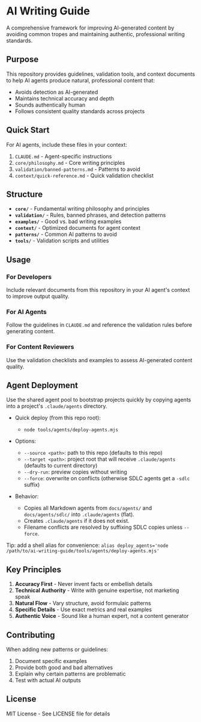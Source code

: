 # AI Writing Guide

A comprehensive framework for improving AI-generated content by avoiding common tropes and maintaining authentic, professional writing standards.

## Purpose

This repository provides guidelines, validation tools, and context documents to help AI agents produce natural, professional content that:
- Avoids detection as AI-generated
- Maintains technical accuracy and depth
- Sounds authentically human
- Follows consistent quality standards across projects

## Quick Start

For AI agents, include these files in your context:
1. `CLAUDE.md` - Agent-specific instructions
2. `core/philosophy.md` - Core writing principles
3. `validation/banned-patterns.md` - Patterns to avoid
4. `context/quick-reference.md` - Quick validation checklist

## Structure

- **`core/`** - Fundamental writing philosophy and principles
- **`validation/`** - Rules, banned phrases, and detection patterns
- **`examples/`** - Good vs. bad writing examples
- **`context/`** - Optimized documents for agent context
- **`patterns/`** - Common AI patterns to avoid
- **`tools/`** - Validation scripts and utilities

## Usage

### For Developers
Include relevant documents from this repository in your AI agent's context to improve output quality.

### For AI Agents
Follow the guidelines in `CLAUDE.md` and reference the validation rules before generating content.

### For Content Reviewers
Use the validation checklists and examples to assess AI-generated content quality.

## Agent Deployment

Use the shared agent pool to bootstrap projects quickly by copying agents into a project's `.claude/agents` directory.

- Quick deploy (from this repo root):
  - `node tools/agents/deploy-agents.mjs`

- Options:
  - `--source <path>`: path to this repo (defaults to this repo)
  - `--target <path>`: project root that will receive `.claude/agents` (defaults to current directory)
  - `--dry-run`: preview copies without writing
  - `--force`: overwrite on conflicts (otherwise SDLC agents get a `-sdlc` suffix)

- Behavior:
  - Copies all Markdown agents from `docs/agents/` and `docs/agents/sdlc/` into `.claude/agents` (flat).
  - Creates `.claude/agents` if it does not exist.
  - Filename conflicts are resolved by suffixing SDLC copies unless `--force`.

Tip: add a shell alias for convenience:
`alias deploy_agents='node /path/to/ai-writing-guide/tools/agents/deploy-agents.mjs'`

## Key Principles

1. **Accuracy First** - Never invent facts or embellish details
2. **Technical Authority** - Write with genuine expertise, not marketing speak
3. **Natural Flow** - Vary structure, avoid formulaic patterns
4. **Specific Details** - Use exact metrics and real examples
5. **Authentic Voice** - Sound like a human expert, not a content generator

## Contributing

When adding new patterns or guidelines:
1. Document specific examples
2. Provide both good and bad alternatives
3. Explain why certain patterns are problematic
4. Test with actual AI outputs

## License

MIT License - See LICENSE file for details
